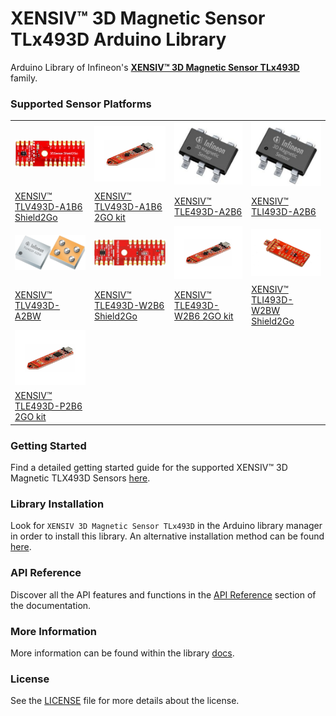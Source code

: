 # XENSIV™ 3D Magnetic Sensor TLx493D Arduino Library

Arduino Library of Infineon's [**XENSIV™ 3D Magnetic Sensor TLx493D**](https://www.infineon.com/cms/en/product/sensor/magnetic-sensors/magnetic-position-sensors/3d-magnetics/) family.

### Supported Sensor Platforms

<table>
    <tr>
        <td><img src="docs/img/TLV493D_A1B6_2GO.jpg" width=200></td>
        <td><img src="docs/img/TLV493D_A1B6_MS2GO.png" width=200></td>
        <td><img src="docs/img/TLE493D_A2B6.jpg" width=200></td>
        <td><img src="docs/img/TLE493D_A2B6.jpg" width=200></td>
    </tr>
    <tr>
        <td style="test-align : center"><a href="https://www.infineon.com/cms/en/product/evaluation-boards/s2go_3d-sense_tlv493d/">XENSIV™ TLV493D-A1B6 Shield2Go</a></td>
        <td style="test-align : center"><a href="https://www.infineon.com/cms/en/product/evaluation-boards/tlv493d-a1b6-ms2go/">XENSIV™ TLV493D-A1B6 2GO kit</a></td>
        <td style="test-align : center"><a href="https://www.infineon.com/cms/en/product/sensor/magnetic-sensors/magnetic-position-sensors/3d-magnetics/tle493d-a2b6/">XENSIV™ TLE493D-A2B6</a></td>
        <td style="test-align : center"><a href="https://www.infineon.com/cms/en/product/sensor/magnetic-sensors/magnetic-position-sensors/3d-magnetics/tli493d-a2b6/">XENSIV™ TLI493D-A2B6</a></td>
    </tr>
    <tr>
        <td><img src="docs/img/TLV493D_A2BW.jpg" width=200></td>
        <td><img src="docs/img/TLE493D_W2B6_2GO.jpg" width=200></td>
        <td><img src="docs/img/TLV493D_A1B6_MS2GO.png" width=200></td>
        <td><img src="docs/img/TLI493D_W2BW_2GO.jpg" width=200></td>
    </tr>
    <tr>
        <td style="test-align : center"><a href="https://www.infineon.com/cms/en/product/sensor/magnetic-sensors/magnetic-position-sensors/3d-magnetics/tlv493d-a2bw/">XENSIV™ TLV493D-A2BW</a></td>
        <td style="test-align : center"><a href="https://www.infineon.com/cms/en/product/evaluation-boards/s2go_3d_tle493dw2b6-a0/">XENSIV™ TLE493D-W2B6 Shield2Go</a></td>
        <td style="test-align : center"><a href="https://www.infineon.com/cms/en/product/evaluation-boards/tle493d-w2b6-ms2go/">XENSIV™ TLE493D-W2B6 2GO kit</a></td>
        <td style="test-align : center"><a href="">XENSIV™ TLI493D-W2BW Shield2Go</a></td>
    </tr>
    <tr>
        <td><img src="docs/img/TLV493D_A1B6_MS2GO.png" width=200></td>
    </tr>
    <tr>
        <td style="test-align : center"><a href="">XENSIV™ TLE493D-P2B6 2GO kit</a></td>
    </tr>
</table>

### Getting Started

Find a detailed getting started guide for the supported XENSIV™ 3D Magnetic TLX493D Sensors [here](link). <!-- TODO: ADD LINK -->

### Library Installation

Look for `XENSIV 3D Magnetic Sensor TLx493D` in the Arduino library manager in order to install this library. An alternative installation method can be found [here](link). <!-- TODO: ADD LINK -->

### API Reference

Discover all the API features and functions in the [API Reference]() section of the documentation. <!-- TODO: ADD LINK -->

### More Information

More information can be found within the library [docs](). <!-- TODO: ADD LINK -->

### License

See the [LICENSE](LICENSE.md) file for more details about the license.
